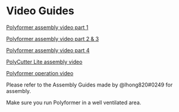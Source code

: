 # Video Guides

[Polyformer assembly video part 1](https://www.youtube.com/watch?v=gqaRRzHKmp0)


[Polyformer assembly video part 2 & 3](https://youtu.be/NvOG5K5bJ6M)


[Polyformer assembly video part 4](https://youtu.be/LeM5dLHGVpM)


[PolyCutter Lite assembly video](https://www.youtube.com/watch?v=EgzWEFJ99so)


[Polyformer operation video](https://www.youtube.com/watch?v=f05WWMm3e6w&t=1s)


Please refer to the Assembly Guides made by @lhong820#0249 for assembly.


Make sure you run Polyformer in a well ventilated area.
